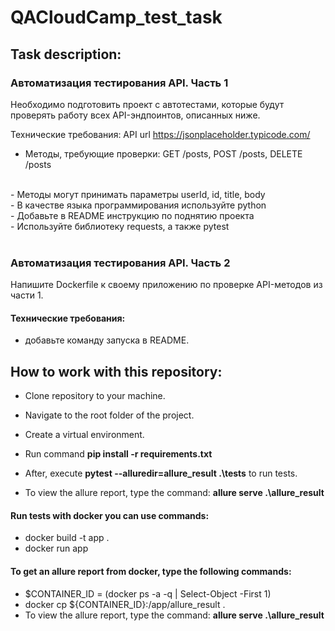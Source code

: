 # QACloudCamp_test_task
## Task description:

### Автоматизация тестирования API. Часть 1
Необходимо подготовить проект с автотестами, которые будут проверять работу всех API-эндпоинтов, описанных ниже.

Технические требования:
API url https://jsonplaceholder.typicode.com/

- Методы, требующие проверки: GET /posts, POST /posts, DELETE /posts
<br>
- Методы могут принимать параметры userId, id, title, body
<br>
- В качестве языка программирования используйте python
<br>
- Добавьте в README инструкцию по поднятию проекта
<br>
- Используйте библиотеку requests, а также pytest

<br>
<br>

### Автоматизация тестирования API. Часть 2

Напишите Dockerfile к своему приложению по проверке API-методов из части 1.

#### Технические требования:
- добавьте команду запуска в README.

## How to work with this repository:

- Clone repository to your machine.

- Navigate to the root folder of the project.
- Create a virtual environment.
- Run command **pip install -r requirements.txt**
- After, execute **pytest --alluredir=allure_result .\tests** to run tests.
- To view the allure report, type the command: **allure serve .\allure_result**



#### Run tests with docker you can use commands:
- docker build -t app .
- docker run app

#### To get an allure report from docker, type the following commands:
- $CONTAINER_ID = (docker ps -a -q | Select-Object -First 1)
- docker cp ${CONTAINER_ID}:/app/allure_result .
- To view the allure report, type the command: **allure serve .\allure_result**
